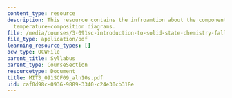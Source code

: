 ```yaml
---
content_type: resource
description: This resource contains the infroamtion about the component system and
  temperature-composition diagrams.
file: /media/courses/3-091sc-introduction-to-solid-state-chemistry-fall-2010/caf0d98c093698893340c24e30cb318e_MIT3_091SCF09_aln10s.pdf
file_type: application/pdf
learning_resource_types: []
ocw_type: OCWFile
parent_title: Syllabus
parent_type: CourseSection
resourcetype: Document
title: MIT3_091SCF09_aln10s.pdf
uid: caf0d98c-0936-9889-3340-c24e30cb318e
---
```

